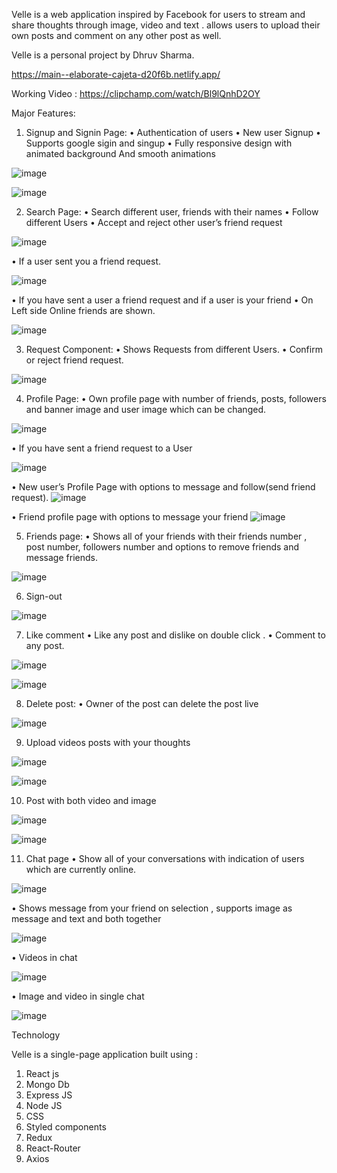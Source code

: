 Velle is a web application inspired by Facebook for users to stream and share thoughts through image, video and text . <Project Name> allows users to upload their own posts and comment on any other post as well.

Velle is a personal project by Dhruv  Sharma.

https://main--elaborate-cajeta-d20f6b.netlify.app/

Working Video : https://clipchamp.com/watch/Bl9lQnhD2OY
  
Major Features:

1.	Signup and Signin Page:
•	Authentication of users
•	New user Signup
•	Supports google sigin and singup
•	Fully responsive design with animated background
And smooth animations

![image](https://user-images.githubusercontent.com/112254552/234382595-d46ca790-9e27-489d-939d-8a5d3e2db80e.png)

![image](https://user-images.githubusercontent.com/112254552/234382899-69b78a53-fa98-4acd-9f6e-1bbb19b3f69d.png)

2.	Search Page:
•	Search different user, friends with their names 
•	Follow different Users
•	Accept and reject other user’s friend request

![image](https://user-images.githubusercontent.com/112254552/234382912-d1a02006-a41f-449b-853a-ed3b23514107.png)

•	If a user sent you a friend request.

![image](https://user-images.githubusercontent.com/112254552/234382967-69c997e4-0325-404d-8d1e-b00dc2c299aa.png)

•	If you have sent a user a friend request and if a user is your friend 
•	On Left side Online friends are shown.

![image](https://user-images.githubusercontent.com/112254552/234383002-3ed045db-ebc5-4c45-8801-237c60b4ee63.png)

3.	Request Component:
•	Shows Requests from different Users.
•	Confirm or reject friend request.

![image](https://user-images.githubusercontent.com/112254552/234383083-091bb0e3-a680-4592-a903-bc42c7fd4f0a.png)


4.	Profile Page:
•	Own profile page with number of friends, posts, followers and banner image and user image which can be changed.

![image](https://user-images.githubusercontent.com/112254552/234383173-30bd120e-41b4-441d-9011-6f8e15e1e66f.png)

•	If you have sent a friend request to a User

![image](https://user-images.githubusercontent.com/112254552/234383249-296813ce-bf07-443a-af1a-9af30cb461af.png)

•	New user’s Profile Page with options to message and follow(send friend request).
![image](https://user-images.githubusercontent.com/112254552/234383310-9f9bdfed-6084-44c4-83bd-5e77fa975aca.png)


•	Friend profile page with options to message your friend
![image](https://user-images.githubusercontent.com/112254552/234383374-42086981-8578-4422-8efd-4f6910e8a790.png)

5.	Friends page:
•	Shows all of your friends with their friends number , post number, followers number and options to remove friends and message friends.

![image](https://user-images.githubusercontent.com/112254552/234383416-c133e2e2-80c6-478f-8c1c-314aff6e96da.png)

6.	Sign-out


![image](https://user-images.githubusercontent.com/112254552/234383515-77851c40-553e-4910-8fd7-412c34bca6ac.png)

7.	Like comment
•	Like any post and dislike on double click .
•	Comment to any post.

![image](https://user-images.githubusercontent.com/112254552/234383624-cdb33f1e-34c7-4539-b84a-d1fcef576a33.png)

![image](https://user-images.githubusercontent.com/112254552/234383585-99ece511-8224-4c4c-92e1-b81554179aaa.png)

8.	Delete post:
•	Owner of the post can delete the post live

![image](https://user-images.githubusercontent.com/112254552/234383732-b563efb3-6106-4ac0-852f-67e2ccb86f8e.png)


9.	Upload videos posts with your thoughts


![image](https://user-images.githubusercontent.com/112254552/234383783-d3d873a2-7b27-4577-8969-5a8dd756bad9.png)

![image](https://user-images.githubusercontent.com/112254552/234383792-07bc406f-2d2e-4cab-9b51-c53db9480447.png)

10.	Post with both video and image 

![image](https://user-images.githubusercontent.com/112254552/234383841-f1fbb7f7-889a-4ef5-b67e-23b279950100.png)

![image](https://user-images.githubusercontent.com/112254552/234383862-df05096b-1acf-45b1-b7be-3603f9b6aa8f.png)

11.	Chat page 
•	Show all of your conversations with indication of users which are currently online.

![image](https://user-images.githubusercontent.com/112254552/234383898-279a6cb4-f184-4548-8eb7-878de4c49bc8.png)

•	Shows message from your friend on selection , supports image as message and text and both together


![image](https://user-images.githubusercontent.com/112254552/234383976-035734db-cc30-4537-a2f0-6782c1fb27e0.png)

•	Videos in chat

![image](https://user-images.githubusercontent.com/112254552/234384003-306664ee-e794-4309-820f-06b0ad1043d2.png)

•	Image and video in single chat

![image](https://user-images.githubusercontent.com/112254552/234384084-19b29f76-aed1-4172-9f6e-d5b352e70788.png)


Technology

Velle is a single-page application built using :

1.	React js
2.	Mongo Db
3.	Express JS
4.	Node JS
5.	CSS
6.	Styled components
7.  Redux
8.  React-Router
9.  Axios
